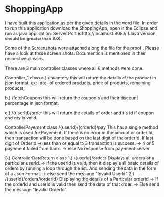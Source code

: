 # ShoppingApp
I have built this application as per the given details in the word file.
In order to run this application download the ShoppingApp, open in the Eclipse and run as java application.
Server Port is http://localhost:8080/ (Java version should be greater than 8.0).

Some of the Screenshots were attached along the file for the proof . Please have a look at those screen shots.
Documention is mentioned in their respective classes.


There are 3 main controller classes where all 6 methods were done.

Controller_1 class
a.) /inventory this will return the details of the product in json format. ex:- no:- of ordered products, price of products, remaining products;

b.) /fetchCoupons this will return the coupon's and their discount percentage in json format.

c.) /{userId}/order this will return the details of order and it's id if coupon and qty is valid.

ControllerPayement class
/{userId}/{orderId}/pay
This has a single method which is used for Payement. If there is no error in the amount or order Id, then transaction will be done based on the last digit of the orderId.
If last digit of OrderId -> less than or equal to 3 transaction is success.
-> 4 or 5 payement failed from bank.
-> else No response from payement server.

3.) ControllerDataReturn class
1.) /{userId}/orders
Displays all orders of a particular userId. -> If the userId is valid, then it display's all basic details of orders by running a loop through the list. And sending the data in the form of a Json Format. -> else send the message "Invalid UserId"
2.) /{userId}/orders/{orderId}
Displaying the details of a Particular orderId -> If the orderId and userId is valid then send the data of that order. -> Else send the message "Invalid OrderId".
